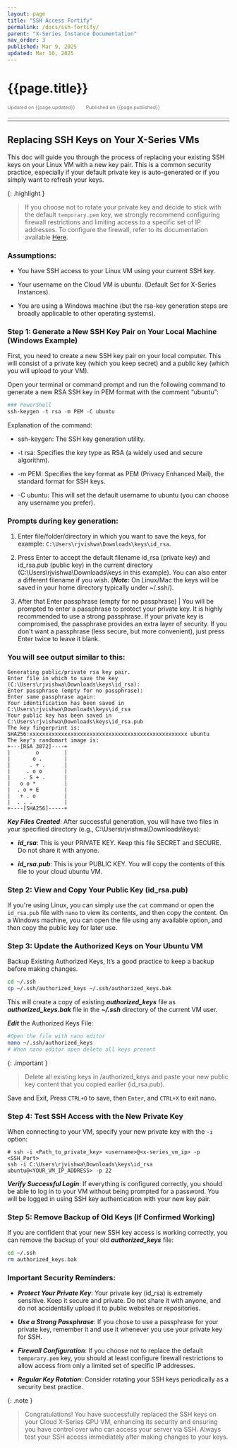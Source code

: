 ```yaml
---
layout: page
title: "SSH Access Fortify" 
permalink: /docs/ssh-fortify/
parent: "X-Series Instance Documentation"
nav_order: 3
published: Mar 9, 2025
updated: Mar 10, 2025
---
```


# {{page.title}}

<div style="font-size:0.78em;color: #797878; margin-bottom:1.5em;">
     <span>Updated on {{page.updated}}</span>
    <span style="margin-left:2em;">Published on {{page.published}}</span>
</div>

<hr style="border:none;height:3px;background-color:#e0e0e0;margin:0;">
<hr style="border:none;height:3px;background-color:#bebebe;margin-top:0.2em;margin-bottom:1.5em;">



## Replacing SSH Keys on Your X-Series VMs
This doc will guide you through the process of replacing your existing SSH keys on your Linux VM with a new key pair. This is a common security practice, especially if your default private key is auto-generated or if you simply want to refresh your keys.

{: .highlight }
> If you choose not to rotate your private key and decide to stick with the default `temporary.pem` key, we strongly recommend configuring firewall
> restrictions and limiting access to a specific set of IP addresses. To configure the firewall, refer to its documentation available [Here](https://dataoorts.document360.io/v1/docs/set-up-firewall-and-security-groups).
>

### Assumptions:
* You have SSH access to your Linux VM using your current SSH key.

* Your username on the Cloud VM is ubuntu. (Default Set for X-Series Instances).

* You are using a Windows machine (but the rsa-key generation steps are broadly applicable to other operating systems).

### Step 1: Generate a New SSH Key Pair on Your Local Machine (Windows Example)
First, you need to create a new SSH key pair on your local computer. This will consist of a private key (which you keep secret) and a public key (which you will upload to your VM).

Open your terminal or command prompt and run the following command to generate a new RSA SSH key in PEM format with the comment “ubuntu”:

```powershell
### PowerShell
ssh-keygen -t rsa -m PEM -C ubuntu
```

Explanation of the command:

* ssh-keygen: The SSH key generation utility.

* -t rsa: Specifies the key type as RSA (a widely used and secure algorithm).

* -m PEM: Specifies the key format as PEM (Privacy Enhanced Mail), the standard format for SSH keys.

* -C ubuntu: This will set the default username to ubuntu (you can choose any username you prefer).

### Prompts during key generation:

1. Enter file/folder/directory in which you want to save the keys, for example: `C:\Users\rjvishwa\Downloads\keys\id_rsa`.

2. Press Enter to accept the default filename id_rsa (private key) and id_rsa.pub (public key) in the current directory (C:\Users\rjvishwa\Downloads\keys in this example). You can also enter a different filename if you wish. (***Note:*** On Linux/Mac the keys will be saved in your home directory typically under ~/.ssh/).

3. After that Enter passphrase (empty for no passphrase) | You will be prompted to enter a passphrase to protect your private key. It is highly recommended to use a strong passphrase. If your private key is compromised, the passphrase provides an extra layer of security. If you don't want a passphrase (less secure, but more convenient), just press Enter twice to leave it blank.

### You will see output similar to this:
```
Generating public/private rsa key pair.
Enter file in which to save the key (C:\Users\rjvishwa\Downloads\keys\id_rsa):
Enter passphrase (empty for no passphrase):
Enter same passphrase again:
Your identification has been saved in C:\Users\rjvishwa\Downloads\keys\id_rsa
Your public key has been saved in C:\Users\rjvishwa\Downloads\keys\id_rsa.pub
The key fingerprint is:
SHA256:xxxxxxxxxxxxxxxxxxxxxxxxxxxxxxxxxxxxxxxxxxxxxxxxxx ubuntu
The key's randomart image is:
+---[RSA 3072]----+
|        o        |
|       o .       |
|      . + .      |
|     . o o       |
|    . S + .      |
|   o o *         |
|  . o + E        |
|   + . o         |
|  . . .          |
+----[SHA256]-----+
```

***Key Files Created***: After successful generation, you will have two files in your specified directory (e.g., C:\Users\rjvishwa\Downloads\keys):

* ***id_rsa***: This is your PRIVATE KEY. Keep this file SECRET and SECURE. Do not share it with anyone.

* ***id_rsa.pub***: This is your PUBLIC KEY. You will copy the contents of this file to your cloud ubuntu VM.

### Step 2: View and Copy Your Public Key (id_rsa.pub)
If you're using Linux, you can simply use the `cat` command or open the `id_rsa.pub` file with `nano` to view its contents, and then copy the content. On a Windows machine, you can open the file using any available option, and then copy the public key for later use.

### Step 3: Update the Authorized Keys on Your Ubuntu VM
Backup Existing Authorized Keys, It’s a good practice to keep a backup before making changes.

```bash
cd ~/.ssh
cp ~/.ssh/authorized_keys ~/.ssh/authorized_keys.bak
```
This will create a copy of existing ***authorized_keys*** file as ***authorized_keys.bak*** file in the ***~/.ssh*** directory of the current VM user.

***Edit*** the Authorized Keys File:

```bash
#Open the file with nano editor
nano ~/.ssh/authorized_keys
# When nano editor open delete all keys present
```

{: .important }
> Delete all existing keys in /authorized_keys and paste your new public key content that you copied earlier (id_rsa.pub).

Save and Exit, Press `CTRL+O` to save, then `Enter`, and `CTRL+X` to exit nano.

### Step 4: Test SSH Access with the New Private Key
When connecting to your VM, specify your new private key with the `-i` option:

```
# ssh -i <Path_to_private_key> <username>@<x-series_vm_ip> -p <SSH_Port>
ssh -i C:\Users\rjvishwa\Downloads\keys\id_rsa ubuntu@<YOUR_VM_IP_ADDRESS> -p 22
```
***Verify Successful Login***: If everything is configured correctly, you should be able to log in to your VM without being prompted for a password. You will be logged in using SSH key authentication with your new key pair.

### Step 5: Remove Backup of Old Keys (If Confirmed Working)
If you are confident that your new SSH key access is working correctly, you can remove the backup of your old ***authorized_keys*** file:

```bash
cd ~/.ssh
rm authorized_keys.bak
```
### Important Security Reminders:

* ***Protect Your Private Key***: Your private key (id_rsa) is extremely sensitive. Keep it secure and private. Do not share it with anyone, and do not accidentally upload it to public websites or repositories.

* ***Use a Strong Passphrase***: If you chose to use a passphrase for your private key, remember it and use it whenever you use your private key for SSH.

* ***Firewall Configuration***: If you choose not to replace the default `temporary.pem` key, you should at least configure firewall restrictions to allow access from only a limited set of specific IP addresses.

* ***Regular Key Rotation***: Consider rotating your SSH keys periodically as a security best practice.

{: .note }
> Congratulations! You have successfully replaced the SSH keys on your Cloud X-Series GPU VM, enhancing its security and ensuring you have control over who can access your server via SSH. Always test your SSH access immediately after making changes to your keys.